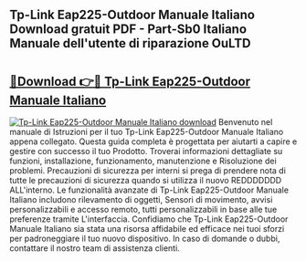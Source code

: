 ## Tp-Link Eap225-Outdoor Manuale Italiano Download gratuit PDF - Part-Sb0 Italiano Manuale dell'utente di riparazione OuLTD

# <h2><a href="http://dfd8kpf.blite.top/?on=Tp-Link+Eap225-Outdoor+Manuale+Italiano">🔗Download 👉🔴 Tp-Link Eap225-Outdoor Manuale Italiano</a></h2>

[![Tp-Link Eap225-Outdoor Manuale Italiano download](https://i.imgur.com/lujVjoI.png)](http://dfd8kpf.blite.top/?on=Tp-Link+Eap225-Outdoor+Manuale+Italiano)
Benvenuto nel manuale di Istruzioni per il tuo Tp-Link Eap225-Outdoor Manuale Italiano appena collegato. Questa guida completa è progettata per aiutarti a capire e gestire con successo il tuo Prodotto. Troverai informazioni dettagliate su funzioni, installazione, funzionamento, manutenzione e Risoluzione dei problemi. Precauzioni di sicurezza per interni si prega di prendere nota di tutte le precauzioni di sicurezza quando si utilizza il nuovo REDDDDDDD ALL'interno. Le funzionalità avanzate di Tp-Link Eap225-Outdoor Manuale Italiano includono rilevamento di oggetti, Sensori di movimento, avvisi personalizzabili e accesso remoto, tutti personalizzabili in base alle tue preferenze tramite L'interfaccia. Confidiamo che Tp-Link Eap225-Outdoor Manuale Italiano sia stata una risorsa affidabile ed efficace nei tuoi sforzi per padroneggiare il tuo nuovo dispositivo. In caso di domande o dubbi, contattare il nostro team di assistenza clienti.

